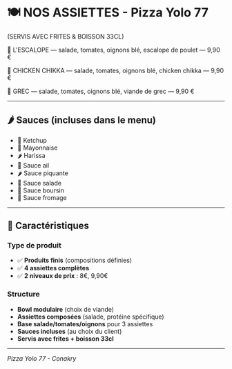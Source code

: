 # 🍽️ NOS ASSIETTES - Pizza Yolo 77
(SERVIS AVEC FRITES & BOISSON 33CL)

🍗 L'ESCALOPE — salade, tomates, oignons blé, escalope de poulet — 9,90 €

🐔 CHICKEN CHIKKA — salade, tomates, oignons blé, chicken chikka — 9,90 €

🥙 GREC — salade, tomates, oignons blé, viande de grec — 9,90 €

---

## 🌶️ **Sauces** (incluses dans le menu)

- 🍅 Ketchup
- 🥄 Mayonnaise
- 🌶️ Harissa
- 🧄 Sauce ail
- 🌶️ Sauce piquante
- 🥗 Sauce salade
- 🧈 Sauce boursin
- 🧀 Sauce fromage

---

## 📝 **Caractéristiques**

### **Type de produit**
- ✅ **Produits finis** (compositions définies)
- ✅ **4 assiettes complètes**
- ✅ **2 niveaux de prix** : 8€, 9,90€

### **Structure**
- **Bowl modulaire** (choix de viande)
- **Assiettes composées** (salade, protéine spécifique)
- **Base salade/tomates/oignons** pour 3 assiettes
- **Sauces incluses** (au choix du client)
- **Servis avec frites + boisson 33cl**

---

*Pizza Yolo 77 - Conakry*